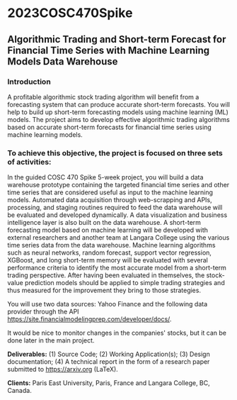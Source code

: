 # 2023COSC470Spike

## Algorithmic Trading and Short-term Forecast for Financial Time Series with Machine Learning Models Data Warehouse

### Introduction

A profitable algorithmic stock trading algorithm will benefit from a forecasting system that can produce accurate short-term forecasts. You will help to build up short-term forecasting models using machine learning (ML) models. The project aims to develop effective algorithmic trading algorithms based on accurate short-term forecasts for financial time series using machine learning models.

### To achieve this objective, the project is focused on three sets of activities:

In the guided COSC 470 Spike 5-week project, you will build a data warehouse prototype containing the targeted financial time series and other time series that are considered useful as input to the machine learning models. Automated data acquisition through web-scrapping and APIs, processing, and staging routines required to feed the data warehouse will be evaluated and developed dynamically. A data visualization and business intelligence layer is also built on the data warehouse. A short-term forecasting model based on machine learning will be developed with external researchers and another team at Langara College using the various time series data from the data warehouse. Machine learning algorithms such as neural networks, random forecast, support vector regression, XGBoost, and long short-term memory will be evaluated with several performance criteria to identify the most accurate model from a short-term trading perspective. After having been evaluated in themselves, the stock-value prediction models should be applied to simple trading strategies and thus measured for the improvement they bring to those strategies. 

You will use two data sources: Yahoo Finance and the following data provider through the API https://site.financialmodelingprep.com/developer/docs/.

It would be nice to monitor changes in the companies' stocks, but it can be done later in the main project. 

**Deliverables:** (1) Source Code; (2) Working Application(s); (3) Design documentation; (4) A technical report in the form of a research paper submitted to https://arxiv.org (LaTeX).

**Clients:** Paris East University, Paris, France and Langara College, BC, Canada.


